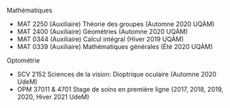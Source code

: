 Mathématiques
* MAT 2250 (Auxiliaire) Théorie des groupes (Automne 2020 UQÀM)
* MAT 2400 (Auxiliaire) Géométries (Automne 2020 UQÀM)
* MAT 0344 (Auxiliaire) Calcul intégral (Hiver 2019 UQÀM)
* MAT 0339 (Auxiliaire) Mathématiques générales (Été 2020 UQÀM)

Optométrie
* SCV 2152 Sciences de la vision: Dioptrique oculaire (Automne 2020 UdeM)
* OPM 37011 & 4701 Stage de soins en première ligne (2017, 2018, 2019, 2020, Hiver 2021 UdeM)
